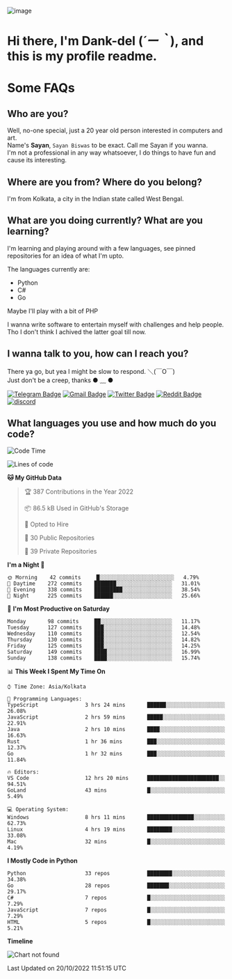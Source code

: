 ![image](https://user-images.githubusercontent.com/63096193/125182844-29f20800-e22f-11eb-8dc9-b0f2d29647bb.png)

# **Hi there, I'm Dank-del (*´ー｀*), and this is my profile readme.**
<!--  [![Profile views](https://gpvc.arturio.dev/dank-del)](https://github.com/dank-del) -->
# Some FAQs

## **Who are you?**

Well, no-one special, just a 20 year old person interested in computers and art. \
Name's **Sayan**, `Sayan Biswas` to be exact. Call me Sayan if you wanna. \
I'm not a professional in any way whatsoever, I do things to have fun and cause its interesting.

## **Where are you from? Where do you belong?**

I'm from Kolkata, a city in the Indian state called West Bengal.

## **What are you doing currently? What are you learning?**

I'm learning and playing around with a few languages, see pinned repositories for an idea of what I'm upto.

The languages currently are:

- Python
- C#
- Go

Maybe I'll play with a bit of PHP

I wanna write software to entertain myself with challenges and help people. \
Tho I don't think I achived the latter goal till now.

<!--## **Eww, I see a weeb profile.**

Can't help it, it's the best way to hide my face on this account
> Why do people hate weebs .-.

## **Cool, what more interests you?**

My interests are quite, weird. They're scattered all over the place. \
I've been fascinated by music and have studied it since the age of 6, I've performed on stage and on air but yeah now I've been away from that. I specialize in key instruments. \
Another thing that interests me is Media Production, aka, working with audio, video and broadcasting media.

> I just like art in general. also feeds the reason of me being obsessed with Japanese drawings (⋟ ﹏ ⋞)-->

## **I wanna talk to you, how can I reach you?**

There ya go, but yea I might be slow to respond. ＼(￣O￣) \
Just don't be a creep, thanks ● ﹏ ●

[![Telegram Badge](https://img.shields.io/badge/-dank_as_fuck-1ca0f1?style=flat-square&logo=telegram&logoColor=white&link=https://t.me/dank_as_fuck)](https://t.me/dank_as_fuck)
[![Gmail Badge](https://img.shields.io/badge/-sayan@asia.com-c14438?style=flat-square&logo=Gmail&logoColor=white&link=mailto:sayan@asia.com)](mailto:sayan@asia.com)
[![Twitter Badge](https://img.shields.io/twitter/follow/TheDankDel?style=social)](https://twitter.com/TheDankDel)
[![Reddit Badge](https://img.shields.io/reddit/user-karma/combined/dank_as_fuck_?style=social)](https://www.reddit.com/user/dank_as_fuck_/)
[![discord](https://discord-md-badge.vercel.app/api/shield/506536929152466945?style=social)](https://discordapp.com/users/506536929152466945)

## **What languages you use and how much do you code?**

<!--START_SECTION:waka-->
![Code Time](http://img.shields.io/badge/Code%20Time-824%20hrs%2048%20mins-blue)

![Lines of code](https://img.shields.io/badge/From%20Hello%20World%20I%27ve%20Written-737%20Thousand%20lines%20of%20code-blue)

**🐱 My GitHub Data** 

> 🏆 387 Contributions in the Year 2022
 > 
> 📦 86.5 kB Used in GitHub's Storage 
 > 
> 💼 Opted to Hire
 > 
> 📜 30 Public Repositories 
 > 
> 🔑 39 Private Repositories  
 > 
**I'm a Night 🦉** 

```text
🌞 Morning    42 commits     █░░░░░░░░░░░░░░░░░░░░░░░░   4.79% 
🌆 Daytime    272 commits    ███████░░░░░░░░░░░░░░░░░░   31.01% 
🌃 Evening    338 commits    █████████░░░░░░░░░░░░░░░░   38.54% 
🌙 Night      225 commits    ██████░░░░░░░░░░░░░░░░░░░   25.66%

```
📅 **I'm Most Productive on Saturday** 

```text
Monday       98 commits     ██░░░░░░░░░░░░░░░░░░░░░░░   11.17% 
Tuesday      127 commits    ███░░░░░░░░░░░░░░░░░░░░░░   14.48% 
Wednesday    110 commits    ███░░░░░░░░░░░░░░░░░░░░░░   12.54% 
Thursday     130 commits    ███░░░░░░░░░░░░░░░░░░░░░░   14.82% 
Friday       125 commits    ███░░░░░░░░░░░░░░░░░░░░░░   14.25% 
Saturday     149 commits    ████░░░░░░░░░░░░░░░░░░░░░   16.99% 
Sunday       138 commits    ████░░░░░░░░░░░░░░░░░░░░░   15.74%

```


📊 **This Week I Spent My Time On** 

```text
⌚︎ Time Zone: Asia/Kolkata

💬 Programming Languages: 
TypeScript               3 hrs 24 mins       ██████░░░░░░░░░░░░░░░░░░░   26.08% 
JavaScript               2 hrs 59 mins       █████░░░░░░░░░░░░░░░░░░░░   22.91% 
Java                     2 hrs 10 mins       ████░░░░░░░░░░░░░░░░░░░░░   16.63% 
Rust                     1 hr 36 mins        ███░░░░░░░░░░░░░░░░░░░░░░   12.37% 
Go                       1 hr 32 mins        ███░░░░░░░░░░░░░░░░░░░░░░   11.84%

🔥 Editors: 
VS Code                  12 hrs 20 mins      ███████████████████████░░   94.51% 
GoLand                   43 mins             █░░░░░░░░░░░░░░░░░░░░░░░░   5.49%

💻 Operating System: 
Windows                  8 hrs 11 mins       ███████████████░░░░░░░░░░   62.73% 
Linux                    4 hrs 19 mins       ████████░░░░░░░░░░░░░░░░░   33.08% 
Mac                      32 mins             █░░░░░░░░░░░░░░░░░░░░░░░░   4.19%

```

**I Mostly Code in Python** 

```text
Python                   33 repos            ████████░░░░░░░░░░░░░░░░░   34.38% 
Go                       28 repos            ███████░░░░░░░░░░░░░░░░░░   29.17% 
C#                       7 repos             █░░░░░░░░░░░░░░░░░░░░░░░░   7.29% 
JavaScript               7 repos             █░░░░░░░░░░░░░░░░░░░░░░░░   7.29% 
HTML                     5 repos             █░░░░░░░░░░░░░░░░░░░░░░░░   5.21%

```


**Timeline**

![Chart not found](https://raw.githubusercontent.com/Dank-del/Dank-del/main/charts/bar_graph.png) 


 Last Updated on 20/10/2022 11:51:15 UTC
<!--END_SECTION:waka-->

<!--## **Can I stalk your spotify?**

Um sure.

![OwO Spotify](https://spotify-recently-played-readme.vercel.app/api?user=31fdrsslnr7nvq4ytqwtw7c4rxfm&count=5)-->
